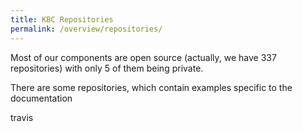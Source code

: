 ```yaml
---
title: KBC Repositories
permalink: /overview/repositories/
---
```


Most of our components are open source (actually, we have 337 repositories) with only 5 of them being private.

There are some repositories, which contain examples specific to the documentation

travis
